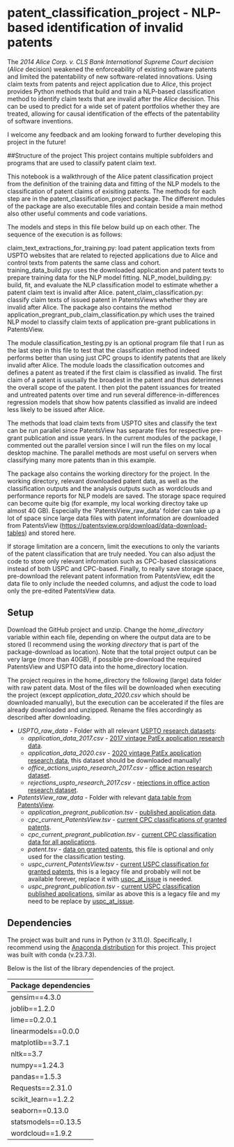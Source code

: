 # patent_classification_project - NLP-based identification of invalid patents
The *2014 Alice Corp. v. CLS Bank International Supreme Court decision* (*Alice* decision) weakened the enforceability of existing software patents and limited the patentability of new software-related innovations.  Using claim texts from patents and reject application due to *Alice*, this project provides Python methods that build and train a NLP-based classification method to identify claim texts that are invalid after the *Alice* decision.  This can be used to predict for a wide set of patent portfolios whether they are treated, allowing for causal identification of the effects of the patentability of software inventions.

I welcome any feedback and am looking forward to further developing this project in the future!


##Structure of the project
This project contains multiple subfolders and programs that are used to classify patent claim text.    



This notebook is a walkthrough of the Alice patent classification project from the definition of the training data and fitting of the NLP models to the classification of patent claims of exisiting patents. The methods for each step are in the patent_classification_project package. The different modules of the package are also executable files and contain beside a main method also other useful comments and code variations.

The models and steps in this file below build up on each other. The sequence of the execution is as follows:

claim_text_extractions_for_training.py: load patent application texts from USPTO websites that are related to rejected applications due to Alice and control texts from patents the same class and cohort.
training_data_build.py: uses the downloaded application and patent texts to prepare training data for the NLP model fitting.
NLP_model_building.py: build, fit, and evaluate the NLP classification model to estimate whether a patent claim text is invalid after Alice.
patent_claim_classification.py: classify claim texts of issued patent in PatentsViews whether they are invalid after Alice.
The package also contains the method application_pregrant_pub_claim_classification.py which uses the trained NLP model to classify claim texts of application pre-grant publications in PatentsView.

The module classification_testing.py is an optional program file that I run as the last step in this file to test that the classification method indeed performs better than using just CPC groups to identify patents that are likely invalid after Alice. The module loads the classification outcomes and defines a patent as treated if the first claim is classified as invalid. The first claim of a patent is ususally the broadest in the patent and thus deterimnes the overall scope of the patent. I then plot the patent issuances for treated and untreated patents over time and run several difference-in-differences regression models that show how patents classified as invalid are indeed less likely to be issued after Alice.

The methods that load claim texts from USPTO sites and classify the text can be run parallel since PatentsView has separate files for respective pre-grant publication and issue years. In the current modules of the package, I commented out the parallel version since I will run the files on my local desktop machine. The parallel methods are most useful on servers when classifying many more patents than in this example.

The package also contains the working directory for the project. In the working directory, relevant downloaded patent data, as well as the classification outputs and the analysis outputs such as wordclouds and performance reports for NLP models are saved. The storage space required can become quite big (for example, my local working directoy take up almost 40 GB). Especially the 'PatentsView_raw_data' folder can take up a lot of space since large data files with patent information are downloaded from PatentsView (https://patentsview.org/download/data-download-tables) and stored here.

If storage limitation are a concern, limit the executions to only the variants of the patent classification that are truly needed. You can also adjust the code to store only relevant information such as CPC-based classications instead of both USPC and CPC-based. Finally, to really save storage space, pre-download the relevant patent information from PatentsView, edit the data file to only include the needed columns, and adjust the code to load only the pre-edited PatentsView data.

[^1]: 573 U.S. 208 (2014)

## Setup
Download the GitHub project and unzip.  Change the *home_directory* variable within each file, depending on where the output data are to be stored (I recommend using the *working directory* that is part of the package-download as location).  Note that the total project output can be very large (more than 40GB), if possible pre-download the required PatentsView and USPTO data into the home_directory location.

The project requires in the home_directory the following (large) data folder with raw patent data.  Most of the files will be downloaded when executing the project (except *application_data_2020.csv* which should be downloaded manually), but the execution can be accelerated if the files are already downloaded and unzipped.  Rename the files accordingly as described after downloading.

- *USPTO_raw_data* - Folder with all relevant [USPTO research datasets](https://www.uspto.gov/ip-policy/economic-research/research-datasets):
  - *application_data_2017.csv* - [2017 vintage PatEx application research data](https://bulkdata.uspto.gov/data/patent/pair/economics/2017/application_data.csv.zip).
  - *application_data_2020.csv* - [2020 vintage PatEx application research data](https://bulkdata.uspto.gov/data/patent/pair/economics/2020/application_data.csv.zip), this dataset should be downloaded manually!
  - *office_actions_uspto_research_2017.csv* - [office action research dataset](https://bulkdata.uspto.gov/data/patent/office/actions/bigdata/2017/office_actions.csv.zip).
  - *rejections_uspto_research_2017.csv* - [rejections in office action research dataset](https://bulkdata.uspto.gov/data/patent/office/actions/bigdata/2017/rejections.csv.zip).
- *PatentsView_raw_data* - Folder with relevant [data table from PatentsView](https://patentsview.org/download/data-download-tables).
  - *application_pregrant_publication.tsv* - [published application data](https://s3.amazonaws.com/data.patentsview.org/pregrant_publications/pg_published_application.tsv.zip).
  - *cpc_current_PatentsView.tsv* - [current CPC classifications of granted patents](https://s3.amazonaws.com/data.patentsview.org/download/g_cpc_current.tsv.zip).
  - *cpc_current_pregrant_publication.tsv* - [current CPC classification data for all applications](https://s3.amazonaws.com/data.patentsview.org/pregrant_publications/pg_cpc_at_issue.tsv.zip).
  - *patent.tsv* - [data on granted patents](https://s3.amazonaws.com/data.patentsview.org/download/g_patent.tsv.zip), this file is optional and only used for the classification testing.
  - *uspc_current_PatentsView.tsv* - [current USPC classification for granted patents](https://s3.amazonaws.com/data.patentsview.org/download/uspc_current.tsv.zip), this is a legacy file and probably will not be available forever, replace it with [uspc_at_issue](https://s3.amazonaws.com/data.patentsview.org/download/g_uspc_at_issue.tsv.zip) is needed.
  - *uspc_pregrant_publication.tsv* - [current USPC classification published applications](https://s3.amazonaws.com/data.patentsview.org/pregrant_publications/pg_uspc_at_issue.tsv.zip), similar as above this is a legacy file and my need to be replace by [uspc_at_issue](https://s3.amazonaws.com/data.patentsview.org/pregrant_publications/pg_uspc_at_issue.tsv.zip).


## Dependencies
The project was built and runs in Python (v 3.11.0).  Specifically, I recommend using the [Anaconda distribution](https://www.anaconda.com/download) for this project.  This project was built with conda (v.23.7.3).

Below is the list of the library dependencies of the project.

| Package dependencies |
|----------------------|
|gensim==4.3.0         |
|joblib==1.2.0         |
|lime==0.2.0.1         |
|linearmodels==0.0.0   |
|matplotlib==3.7.1     |
|nltk==3.7             |
|numpy==1.24.3         |
|pandas==1.5.3         |
|Requests==2.31.0      |
|scikit_learn==1.2.2   |
|seaborn==0.13.0       |
|statsmodels==0.13.5   |
|wordcloud==1.9.2      |
